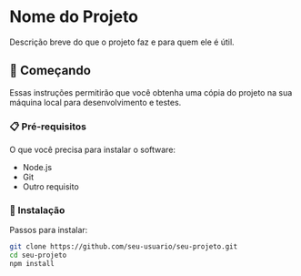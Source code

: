 # Nome do Projeto

Descrição breve do que o projeto faz e para quem ele é útil.

## 🚀 Começando

Essas instruções permitirão que você obtenha uma cópia do projeto na sua máquina local para desenvolvimento e testes.

### 📋 Pré-requisitos

O que você precisa para instalar o software:

- Node.js
- Git
- Outro requisito

### 🔧 Instalação

Passos para instalar:

```bash
git clone https://github.com/seu-usuario/seu-projeto.git
cd seu-projeto
npm install
